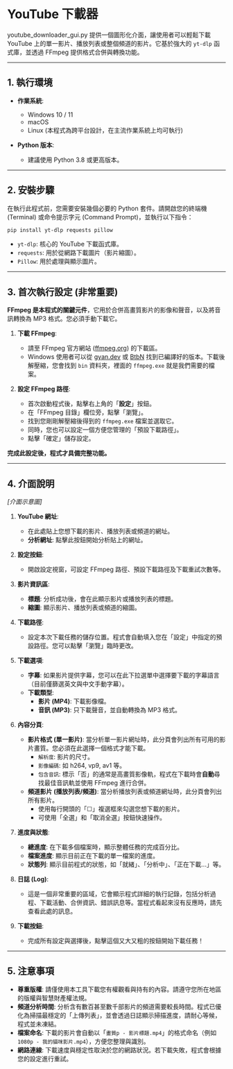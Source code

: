 # YouTube 下載器

youtube_downloader_gui.py 提供一個圖形化介面，讓使用者可以輕鬆下載 YouTube 上的單一影片、播放列表或整個頻道的影片。它基於強大的 `yt-dlp` 函式庫，並透過 FFmpeg 提供格式合併與轉換功能。

---

## 1. 執行環境

* **作業系統**:
    * Windows 10 / 11
    * macOS
    * Linux
    (本程式為跨平台設計，在主流作業系統上均可執行)

* **Python 版本**:
    * 建議使用 Python 3.8 或更高版本。

---

## 2. 安裝步驟

在執行此程式前，您需要安裝幾個必要的 Python 套件。請開啟您的終端機 (Terminal) 或命令提示字元 (Command Prompt)，並執行以下指令：

```bash
pip install yt-dlp requests pillow
```

-   `yt-dlp`: 核心的 YouTube 下載函式庫。
-   `requests`: 用於從網路下載圖片（影片縮圖）。
-   `Pillow`: 用於處理與顯示圖片。

---

## 3. 首次執行設定 (非常重要)

**FFmpeg 是本程式的關鍵元件**，它用於合併高畫質影片的影像和聲音，以及將音訊轉換為 MP3 格式。您必須手動下載它。

1.  **下載 FFmpeg**:
    * 請至 FFmpeg 官方網站 ([ffmpeg.org](https://ffmpeg.org)) 的下載區。
    * Windows 使用者可以從 [gyan.dev](https://www.gyan.dev/ffmpeg/builds/) 或 [BtbN](https://github.com/BtbN/FFmpeg-Builds/releases) 找到已編譯好的版本。下載後解壓縮，您會找到 `bin` 資料夾，裡面的 `ffmpeg.exe` 就是我們需要的檔案。

2.  **設定 FFmpeg 路徑**:
    * 首次啟動程式後，點擊右上角的「**設定**」按鈕。
    * 在「FFmpeg 目錄」欄位旁，點擊「瀏覽」。
    * 找到您剛剛解壓縮後得到的 `ffmpeg.exe` 檔案並選取它。
    * 同時，您也可以設定一個方便您管理的「預設下載路徑」。
    * 點擊「確定」儲存設定。

**完成此設定後，程式才具備完整功能。**

---

## 4. 介面說明

*[介面示意圖]*

1.  **YouTube 網址**:
    * 在此處貼上您想下載的影片、播放列表或頻道的網址。
    * **分析網址**: 點擊此按鈕開始分析貼上的網址。

2.  **設定按鈕**:
    * 開啟設定視窗，可設定 FFmpeg 路徑、預設下載路徑及下載重試次數等。

3.  **影片資訊區**:
    * **標題**: 分析成功後，會在此顯示影片或播放列表的標題。
    * **縮圖**: 顯示影片、播放列表或頻道的縮圖。

4.  **下載路徑**:
    * 設定本次下載任務的儲存位置。程式會自動填入您在「設定」中指定的預設路徑。您可以點擊「瀏覽」臨時更改。

5.  **下載選項**:
    * **字幕**: 如果影片提供字幕，您可以在此下拉選單中選擇要下載的字幕語言（目前僅篩選英文與中文手動字幕）。
    * **下載類型**:
        * **影片 (MP4)**: 下載影像檔。
        * **音訊 (MP3)**: 只下載聲音，並自動轉換為 MP3 格式。

6.  **內容分頁**:
    * **影片格式 (單一影片)**: 當分析單一影片網址時，此分頁會列出所有可用的影片畫質。您必須在此選擇一個格式才能下載。
        * `解析度`: 影片的尺寸。
        * `影像編碼`: 如 h264, vp9, av1 等。
        * `包含音訊`: 標示「否」的通常是高畫質影像軌，程式在下載時會**自動**尋找最佳音訊軌並使用 FFmpeg 進行合併。
    * **頻道影片 (播放列表/頻道)**: 當分析播放列表或頻道網址時，此分頁會列出所有影片。
        * 使用每行開頭的「☐」複選框來勾選您想下載的影片。
        * 可使用「全選」和「取消全選」按鈕快速操作。

7.  **進度與狀態**:
    * **總進度**: 在下載多個檔案時，顯示整體任務的完成百分比。
    * **檔案進度**: 顯示目前正在下載的單一檔案的進度。
    * **狀態列**: 顯示目前程式的狀態，如「就緒」、「分析中」、「正在下載...」等。

8.  **日誌 (Log)**:
    * 這是一個非常重要的區域，它會顯示程式詳細的執行記錄，包括分析過程、下載活動、合併資訊、錯誤訊息等。當程式看起來沒有反應時，請先查看此處的訊息。

9.  **下載按鈕**:
    * 完成所有設定與選擇後，點擊這個又大又粗的按鈕開始下載任務！

---

## 5. 注意事項

* **尊重版權**: 請僅使用本工具下載您有權觀看與持有的內容。請遵守您所在地區的版權與智慧財產權法規。
* **頻道分析時間**: 分析含有數百甚至數千部影片的頻道需要較長時間。程式已優化為掃描最穩定的「上傳列表」，並會透過日誌顯示掃描進度，請耐心等候，程式並未凍結。
* **檔案命名**: 下載的影片會自動以「`畫質p - 影片標題.mp4`」的格式命名（例如 `1080p - 我的貓咪影片.mp4`），方便您整理與識別。
* **網路連線**: 下載速度與穩定性取決於您的網路狀況。若下載失敗，程式會根據您的設定進行重試。
